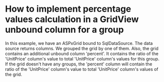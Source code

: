 # How to implement percentage values calculation in a GridView unbound column for a group


<p>In this example, we have an ASPxGrid bound to SqlDataSource. The data source returns columns. We grouped the grid by one of them. Also, the grid contains an additional unbound column 'percent'. It contains the ratio of the 'UnitPrice' column's value to total 'UnitPrice' column's values for this group. If the grid doesn't have any groups, the 'percent' column will contain  the ratio of the 'UnitPrice' column's value to total 'UnitPrice' column's values of the grid.</p>

<br/>


